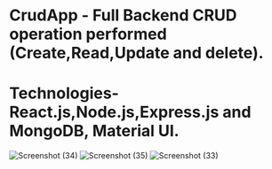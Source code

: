 # CrudApp - Full Backend CRUD operation performed (Create,Read,Update and delete).
# Technologies- React.js,Node.js,Express.js and MongoDB, Material UI.
![Screenshot (34)](https://user-images.githubusercontent.com/100995198/216960054-afbd8823-9ee9-42f7-921e-01b0a1b6fa30.png)
![Screenshot (35)](https://user-images.githubusercontent.com/100995198/216960061-1b16fe28-56f0-480b-83db-ed23fa7108f8.png)
![Screenshot (33)](https://user-images.githubusercontent.com/100995198/216960076-f9f5c1eb-c413-436a-b776-101129fe1fd3.png)
